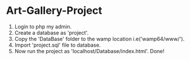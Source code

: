 # Art-Gallery-Project

1. Login to php my admin.
2. Create a database as 'project'.
3. Copy the 'DataBase' folder to the wamp location i.e('wamp64/www/').
4. Import 'project.sql' file to database.
5. Now run the project as 'localhost/Database/index.html'.
Done!
